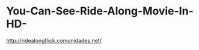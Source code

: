 You-Can-See-Ride-Along-Movie-In-HD-
===================================

http://ridealongflick.comunidades.net/
